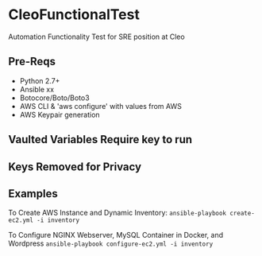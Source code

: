 # CleoFunctionalTest
 Automation Functionality Test for SRE position at Cleo

## Pre-Reqs

- Python 2.7+
- Ansible xx
- Botocore/Boto/Boto3
- AWS CLI & 'aws configure' with values from AWS
- AWS Keypair generation

## Vaulted Variables Require key to run

## Keys Removed for Privacy

## Examples

To Create AWS Instance and Dynamic Inventory:
    `ansible-playbook create-ec2.yml -i inventory`

To Configure NGINX Webserver, MySQL Container in Docker, and Wordpress
    `ansible-playbook configure-ec2.yml -i inventory`